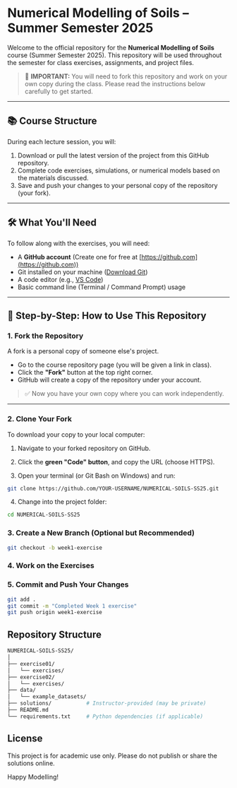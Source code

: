 # Numerical Modelling of Soils – Summer Semester 2025

Welcome to the official repository for the **Numerical Modelling of Soils** course (Summer Semester 2025). This repository will be used throughout the semester for class exercises, assignments, and project files.

> 📌 **IMPORTANT:** You will need to fork this repository and work on your own copy during the class. Please read the instructions below carefully to get started.

---

## 📚 Course Structure

During each lecture session, you will:

1. Download or pull the latest version of the project from this GitHub repository.
2. Complete code exercises, simulations, or numerical models based on the materials discussed.
3. Save and push your changes to your personal copy of the repository (your fork).

---

## 🛠️ What You'll Need

To follow along with the exercises, you will need:

- A **GitHub account** (Create one for free at [https://github.com](https://github.com))
- Git installed on your machine ([Download Git](https://git-scm.com/downloads))
- A code editor (e.g., [VS Code](https://code.visualstudio.com/))
- Basic command line (Terminal / Command Prompt) usage

---

## 🔁 Step-by-Step: How to Use This Repository

### 1. **Fork the Repository**

A fork is a personal copy of someone else's project.

- Go to the course repository page (you will be given a link in class).
- Click the **"Fork"** button at the top right corner.
- GitHub will create a copy of the repository under your account.

> ✅ Now you have your own copy where you can work independently.

---

### 2. **Clone Your Fork**

To download your copy to your local computer:

1. Navigate to your forked repository on GitHub.

2. Click the **green "Code" button**, and copy the URL (choose HTTPS).

3. Open your terminal (or Git Bash on Windows) and run:

```bash
git clone https://github.com/YOUR-USERNAME/NUMERICAL-SOILS-SS25.git
```

4. Change into the project folder:
```bash
cd NUMERICAL-SOILS-SS25
```

### 3. Create a New Branch (Optional but Recommended)
```bash
git checkout -b week1-exercise
```

### 4. Work on the Exercises

### 5. Commit and Push Your Changes
```bash
git add .
git commit -m "Completed Week 1 exercise"
git push origin week1-exercise
```

## Repository Structure
```bash
NUMERICAL-SOILS-SS25/
│
├── exercise01/
│   └── exercises/
├── exercise02/
│   └── exercises/
├── data/
│   └── example_datasets/
├── solutions/           # Instructor-provided (may be private)
├── README.md
└── requirements.txt     # Python dependencies (if applicable)
```

## License
This project is for academic use only. Please do not publish or share the solutions online.

Happy Modelling!




